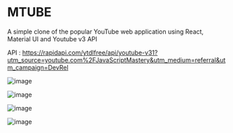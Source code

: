 # MTUBE
A simple clone of the popular YouTube web application using React, Material UI and Youtube v3 API  

API : https://rapidapi.com/ytdlfree/api/youtube-v31?utm_source=youtube.com%2FJavaScriptMastery&utm_medium=referral&utm_campaign=DevRel

![image](https://github.com/Mayank164869/MTUBE/assets/65328387/8033fae8-1377-4b14-b04a-1d49acccdd05)

![image](https://github.com/Mayank164869/MTUBE/assets/65328387/252545c5-3a7c-43ab-947e-131d6cfdf70b)

![image](https://github.com/Mayank164869/MTUBE/assets/65328387/7881d012-5519-4405-bcbe-f86c7edbaf1c)

![image](https://github.com/Mayank164869/MTUBE/assets/65328387/c3e42311-d197-43a5-8c7d-f1e9af64ecd5)




